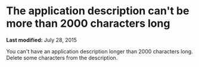 
# The application description can't be more than 2000 characters long

 **Last modified:** July 28, 2015

You can't have an application description longer than 2000 characters long. Delete some characters from the description.
